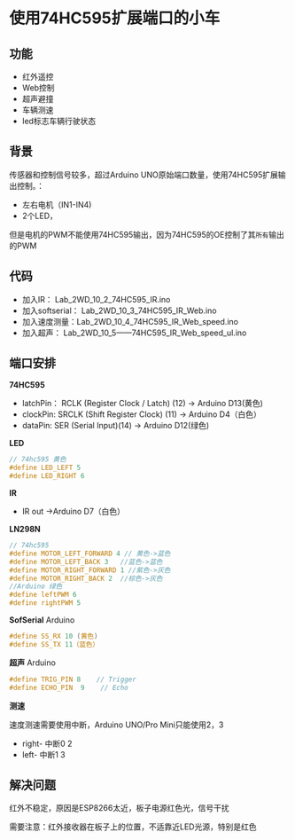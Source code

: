 # 使用74HC595扩展端口的小车

## 功能

* 红外遥控
* Web控制
* 超声避撞
* 车辆测速
* led标志车辆行驶状态

## 背景

传感器和控制信号较多，超过Arduino UNO原始端口数量，使用74HC595扩展输出控制。：
 
* 左右电机（IN1-IN4)
* 2个LED，

但是电机的PWM不能使用74HC595输出，因为74HC595的OE控制了其`所有`输出的PWM


## 代码

* 加入IR： Lab_2WD_10_2_74HC595_IR.ino
* 加入softserial： Lab_2WD_10_3_74HC595_IR_Web.ino
* 加入速度测量：Lab_2WD_10_4_74HC595_IR_Web_speed.ino
* 加入超声： Lab_2WD_10_5——74HC595_IR_Web_speed_ul.ino


## 端口安排


**74HC595**

* latchPin： RCLK (Register Clock / Latch) (12) -> Arduino D13(黄色)
* clockPin: SRCLK (Shift Register Clock) (11)    -> Arduino D4（白色）
* dataPin: SER (Serial Input)(14)  -> Arduino D12(绿色)

**LED**

```c
// 74hc595 黄色
#define LED_LEFT 5 
#define LED_RIGHT 6
```

**IR**

* IR out ->Arduino D7（白色）

**LN298N**

```c
// 74hc595
#define MOTOR_LEFT_FORWARD 4 // 黄色->蓝色
#define MOTOR_LEFT_BACK 3   //蓝色->蓝色
#define MOTOR_RIGHT_FORWARD 1 //紫色->灰色
#define MOTOR_RIGHT_BACK 2  //棕色->灰色
//Arduino 绿色
#define leftPWM 6
#define rightPWM 5
```

**SofSerial**
Arduino

```c
#define SS_RX 10 (黄色)  
#define SS_TX 11（蓝色）
```

**超声** 
Arduino
```c
#define TRIG_PIN 8    // Trigger
#define ECHO_PIN  9    // Echo
```

**测速** 

速度测速需要使用中断，Arduino UNO/Pro Mini只能使用2，3

* right- 中断0 2
* left- 中断1 3

## 解决问题

红外不稳定，原因是ESP8266太近，板子电源红色光，信号干扰 

需要注意：红外接收器在板子上的位置，不适靠近LED光源，特别是红色
